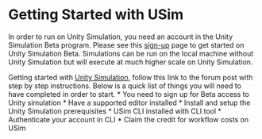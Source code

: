 # Getting Started with USim
In order to run on Unity Simulation, you need an account in the Unity Simulation Beta program. Please see this [sign-up](https://unity.com/products/simulation) page to get started on Unity Simulation Beta. Simulations can be run on the local machine without Unity Simulation but will execute at much higher scale on Unity Simulation.

Getting started with [Unity Simulation](https://forum.unity.com/threads/getting-started-with-unity-simulation.748778/?_ga=2.138985715.1907021259.1585344388-335557205.1582053166), follow this link to the forum post with step by step instructions. Below is a quick list of things you will need to have completed in order to start.
		* You need to sign up for Beta access to Unity simulation
		* Have a supported editor installed 
		* Install and setup the Unity Simulation prerequisites 
		* USim CLI installed with CLI tool 
		* Authenticate your account in CLI
		* Claim the credit for workflow costs on USim



